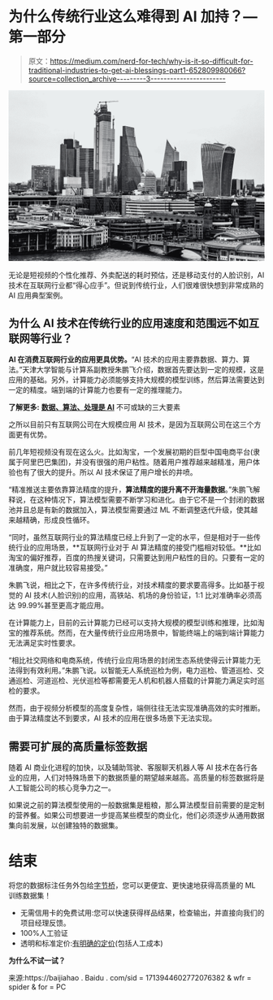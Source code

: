 # 为什么传统行业这么难得到 AI 加持？—第一部分

> 原文：<https://medium.com/nerd-for-tech/why-is-it-so-difficult-for-traditional-industries-to-get-ai-blessings-part1-652809980066?source=collection_archive---------3----------------------->

![](img/ba7cdbd1d7836eebb92e61f3838d052c.png)

无论是短视频的个性化推荐、外卖配送的耗时预估，还是移动支付的人脸识别，AI 技术在互联网行业都“得心应手”。但说到传统行业，人们很难很快想到非常成熟的 AI 应用典型案例。

## **为什么 AI 技术在传统行业的应用速度和范围远不如互联网等行业？**

**AI 在消费互联网行业的应用更具优势。**“AI 技术的应用主要靠数据、算力、算法。”天津大学智能与计算系副教授朱鹏飞介绍，数据首先要达到一定的规模，这是应用的基础。另外，计算能力必须能够支持大规模的模型训练，然后算法需要达到一定的精度。端到端的计算能力也要有一定的推理能力。

**了解更多:** [**数据、算法、处理是 AI**](https://becominghuman.ai/data-labeling-the-three-indispensable-part-for-ai-9f88bade3d28) 不可或缺的三大要素

之所以目前只有互联网公司在大规模应用 AI 技术，是因为互联网公司在这三个方面更有优势。

前几年短视频没有现在这么火。比如淘宝，一个发展初期的巨型中国电商平台(隶属于阿里巴巴集团)，并没有很强的用户粘性。随着用户推荐越来越精准，用户体验也有了很大的提升。所以 AI 技术保证了用户增长的井喷。

“精准推送主要依靠算法精度的提升，**算法精度的提升离不开海量数据**。”朱鹏飞解释说，在这种情况下，算法模型需要不断学习和进化。由于它不是一个封闭的数据池并且总是有新的数据加入，算法模型需要通过 ML 不断调整迭代升级，使其越来越精确，形成良性循环。

“同时，虽然互联网行业的算法精度已经上升到了一定的水平，但是相对于一些传统行业的应用场景，**互联网行业对于 AI 算法精度的接受门槛相对较低。**比如淘宝的偏好推荐，百度的热搜关键词，只需要达到用户粘性的目的。只要有一定的准确度，用户就比较容易接受。”

朱鹏飞说，相比之下，在许多传统行业，对技术精度的要求要高得多。比如基于视觉的 AI 技术(人脸识别)的应用，高铁站、机场的身份验证，1:1 比对准确率必须高达 99.99%甚至更高才能应用。

在计算能力上，目前的云计算能力已经可以支持大规模的模型训练和推理，比如淘宝的推荐系统。然而，在大量传统行业应用场景中，智能终端上的端到端计算能力无法满足实时性要求。

“相比社交网络和电商系统，传统行业应用场景的封闭生态系统使得云计算能力无法得到有效利用。”朱鹏飞说。以智能无人系统巡检为例，电力巡检、管道巡检、交通巡检、河道巡检、光伏巡检等都需要无人机和机器人搭载的计算能力满足实时巡检的要求。

然而，由于视频分析模型的高度复杂性，端侧往往无法实现准确高效的实时推断。由于算法精度达不到要求，AI 技术的应用在很多场景下无法实现。

## **需要可扩展的高质量标签数据**

随着 AI 商业化进程的加快，以及辅助驾驶、客服聊天机器人等 AI 技术在各行各业的应用，人们对特殊场景下的数据质量的期望越来越高。高质量的标签数据将是人工智能公司的核心竞争力之一。

如果说之前的算法模型使用的一般数据集是粗粮，那么算法模型目前需要的是定制的营养餐。如果公司想要进一步提高某些模型的商业化，他们必须逐步从通用数据集向前发展，以创建独特的数据集。

# 结束

将您的数据标注任务外包给[字节桥](https://tinyurl.com/4yhwmn5y)，您可以更便宜、更快速地获得高质量的 ML 训练数据集！

*   无需信用卡的免费试用:您可以快速获得样品结果，检查输出，并直接向我们的项目经理反馈。
*   100%人工验证
*   透明和标准定价:[有明确的定价](https://www.bytebridge.io/#/?module=price)(包括人工成本)

**为什么不试一试？**

来源:https://baijiahao . Baidu . com/sid = 1713944602772076382 & wfr = spider & for = PC